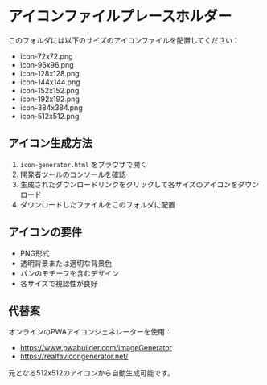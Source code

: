 # アイコンファイルプレースホルダー

このフォルダには以下のサイズのアイコンファイルを配置してください：

- icon-72x72.png
- icon-96x96.png
- icon-128x128.png
- icon-144x144.png
- icon-152x152.png
- icon-192x192.png
- icon-384x384.png
- icon-512x512.png

## アイコン生成方法

1. `icon-generator.html` をブラウザで開く
2. 開発者ツールのコンソールを確認
3. 生成されたダウンロードリンクをクリックして各サイズのアイコンをダウンロード
4. ダウンロードしたファイルをこのフォルダに配置

## アイコンの要件

- PNG形式
- 透明背景または適切な背景色
- パンのモチーフを含むデザイン
- 各サイズで視認性が良好

## 代替案

オンラインのPWAアイコンジェネレーターを使用：
- https://www.pwabuilder.com/imageGenerator
- https://realfavicongenerator.net/

元となる512x512のアイコンから自動生成可能です。